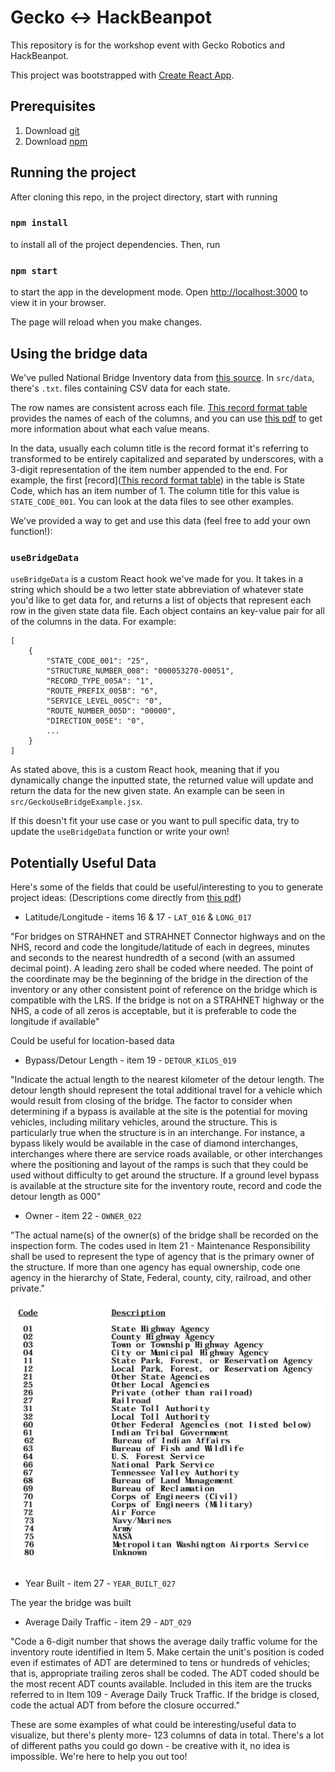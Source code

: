# Gecko <-> HackBeanpot

This repository is for the workshop event with Gecko Robotics and HackBeanpot.

This project was bootstrapped with [Create React App](https://github.com/facebook/create-react-app).

## Prerequisites

1. Download [git](https://git-scm.com/)
2. Download [npm](https://www.npmjs.com/package/npm)

## Running the project

After cloning this repo, in the project directory, start with running 

### `npm install`

to install all of the project dependencies. Then, run

### `npm start`

to start the app in the development mode.
Open [http://localhost:3000](http://localhost:3000) to view it in your browser.

The page will reload when you make changes.

## Using the bridge data

We've pulled National Bridge Inventory data from [this source](https://www.fhwa.dot.gov/bridge/nbi/ascii2023.cfm). In `src/data`, there's `.txt`. files containing CSV data for each state. 

The row names are consistent across each file. [This record format table](https://www.fhwa.dot.gov/bridge/nbi/format.cfm) provides the names of each of the columns, and you can use [this pdf](https://www.fhwa.dot.gov/bridge/mtguide.pdf) to get more information about what each value means. 

In the data, usually each column title is the record format it's referring to transformed to be entirely capitalized and separated by underscores, with a 3-digit representation of the item number appended to the end. For example, the first [record]([This record format table](https://www.fhwa.dot.gov/bridge/nbi/format.cfm)) in the table is State Code, which has an item number of 1. The column title for this value is `STATE_CODE_001`. You can look at the data files to see other examples. 

We've provided a way to get and use this data (feel free to add your own function!):

### `useBridgeData`

`useBridgeData` is a custom React hook we've made for you. It takes in a string which should be a two letter state abbreviation of whatever state you'd like to get data for, and returns a list of objects that represent each row in the given state data file. Each object contains an key-value pair for all of the columns in the data. For example:

```
[
    {
        "STATE_CODE_001": "25",
        "STRUCTURE_NUMBER_008": "000053270-00051",
        "RECORD_TYPE_005A": "1",
        "ROUTE_PREFIX_005B": "6",
        "SERVICE_LEVEL_005C": "0",
        "ROUTE_NUMBER_005D": "00000",
        "DIRECTION_005E": "0",
        ... 
    }
]

```

As stated above, this is a custom React hook, meaning that if you dynamically change the inputted state, the returned value will update and return the data for the new given state. An example can be seen in `src/GeckoUseBridgeExample.jsx`. 

If this doesn't fit your use case or you want to pull specific data, try to update the `useBridgeData` function or write your own!

## Potentially Useful Data

Here's some of the fields that could be useful/interesting to you to generate project ideas:
(Descriptions come directly from [this pdf](https://www.fhwa.dot.gov/bridge/mtguide.pdf))

- Latitude/Longitude - items 16 & 17 - `LAT_016` & `LONG_017`

"For bridges on STRAHNET and STRAHNET Connector highways and on the NHS,
record and code the longitude/latitude of each in degrees, minutes and seconds to
the nearest hundredth of a second (with an assumed decimal point). A
leading zero shall be coded where needed. The point of the coordinate
may be the beginning of the bridge in the direction of the inventory or
any other consistent point of reference on the bridge which is
compatible with the LRS. If the bridge is not on a STRAHNET highway or
the NHS, a code of all zeros is acceptable, but it is preferable to code
the longitude if available"

Could be useful for location-based data 

- Bypass/Detour Length - item 19 - `DETOUR_KILOS_019`

"Indicate the actual length to the nearest kilometer of the detour
length. The detour length should represent the total additional travel
for a vehicle which would result from closing of the bridge. The factor
to consider when determining if a bypass is available at the site is the
potential for moving vehicles, including military vehicles, around the
structure. This is particularly true when the structure is in an
interchange. For instance, a bypass likely would be available in the
case of diamond interchanges, interchanges where there are service roads
available, or other interchanges where the positioning and layout of the
ramps is such that they could be used without difficulty to get around
the structure. If a ground level bypass is available at the structure
site for the inventory route, record and code the detour length as 000"

- Owner - item 22 - `OWNER_022`

"The actual name(s) of the owner(s) of the bridge shall be recorded on
the inspection form. The codes used in Item 21 - Maintenance
Responsibility shall be used to represent the type of agency that is the
primary owner of the structure. If more than one agency has equal
ownership, code one agency in the hierarchy of State, Federal, county,
city, railroad, and other private."

![bridge-owners](./bridge-owner.png)

- Year Built - item 27 - `YEAR_BUILT_027`

The year the bridge was built 

- Average Daily Traffic - item 29 - `ADT_029`

"Code a 6-digit number that shows the average daily traffic volume for
the inventory route identified in Item 5. Make certain the unit's
position is coded even if estimates of ADT are determined to tens or
hundreds of vehicles; that is, appropriate trailing zeros shall be
coded. The ADT coded should be the most recent ADT counts available.
Included in this item are the trucks referred to in Item 109 - Average
Daily Truck Traffic. If the bridge is closed, code the actual ADT from
before the closure occurred."

These are some examples of what could be interesting/useful data to visualize, but there's plenty more- 123 columns of data in total. There's a lot of different paths you could go down - be creative with it, no idea is impossible. We're here to help you out too!
